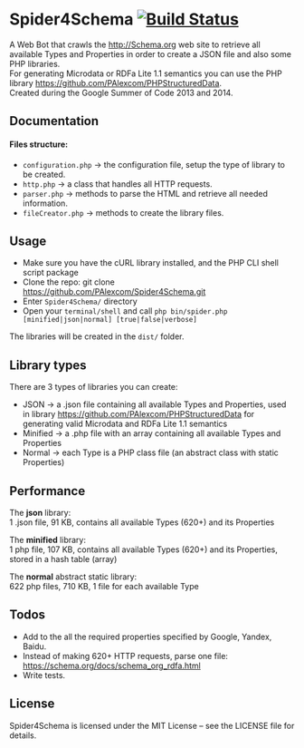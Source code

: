 Spider4Schema [![Build Status](https://travis-ci.org/PAlexcom/Spider4Schema.svg)](https://travis-ci.org/PAlexcom/Spider4Schema)
=============
A Web Bot that crawls the http://Schema.org web site to retrieve all available Types and Properties in order to create a JSON file and also some PHP libraries.  
For generating Microdata or RDFa Lite 1.1 semantics you can use the PHP library https://github.com/PAlexcom/PHPStructuredData.    
Created during the Google Summer of Code 2013 and 2014.  
  
Documentation
-------------  
#### Files structure:
* ```configuration.php``` → the configuration file, setup the type of library to be created.
* ```http.php``` → a class that handles all HTTP requests.
* ```parser.php``` → methods to parse the HTML and retrieve all needed information.
* ```fileCreator.php``` → methods to create the library files.
  
Usage
-----
* Make sure you have the cURL library installed, and the PHP CLI shell script package
* Clone the repo: git clone https://github.com/PAlexcom/Spider4Schema.git
* Enter ```Spider4Schema/``` directory
* Open your ```terminal/shell``` and call ```php bin/spider.php [minified|json|normal] [true|false|verbose]```
  
The libraries will be created in the ```dist/``` folder.
  
Library types
-------------
There are 3 types of libraries you can create:  

* JSON → a .json file containing all available Types and Properties, used in library https://github.com/PAlexcom/PHPStructuredData for generating valid Microdata and RDFa Lite 1.1 semantics
* Minified → a .php file with an array containing all available Types and Properties
* Normal → each Type is a PHP class file (an abstract class with static Properties)
  
Performance
-----------
The __json__ library:  
1 .json file, 91 KB, contains all available Types (620+) and its Properties
  
The __minified__ library:  
1 php file, 107 KB, contains all available Types (620+) and its Properties, stored in a hash table (array)
  
The __normal__ abstract static library:   
622 php files, 710 KB, 1 file for each available Type

Todos
-----
* Add to the all the required properties specified by Google, Yandex, Baidu.
* Instead of making 620+ HTTP requests, parse one file: https://schema.org/docs/schema_org_rdfa.html
* Write tests.

License
-------
Spider4Schema is licensed under the MIT License – see the LICENSE file for details.
